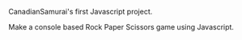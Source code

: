 CanadianSamurai's first Javascript project. 

Make a console based Rock Paper Scissors game using Javascript.